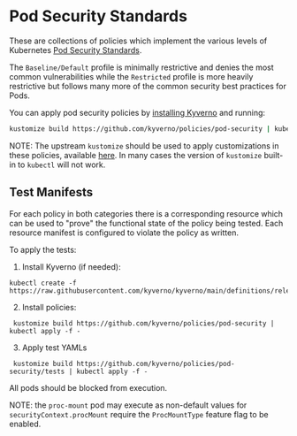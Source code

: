 # Pod Security Standards

These are collections of policies which implement the various levels of Kubernetes [Pod Security Standards](https://kubernetes.io/docs/concepts/security/pod-security-standards/).

The `Baseline/Default` profile is minimally restrictive and denies the most common vulnerabilities while the `Restricted` profile is more heavily restrictive but follows many more of the common security best practices for Pods.

You can apply pod security policies by [installing Kyverno](https://kyverno.io/docs/installation/) and running:

```sh
kustomize build https://github.com/kyverno/policies/pod-security | kubectl apply -f -
```

NOTE: The upstream `kustomize` should be used to apply customizations in these policies, available [here](https://kubectl.docs.kubernetes.io/installation/kustomize/binaries/). In many cases the version of `kustomize` built-in to `kubectl` will not work.

## Test Manifests

For each policy in both categories there is a corresponding resource which can be used to "prove" the functional state of the policy being tested. Each resource manifest is configured to violate the policy as written.

To apply the tests:

1. Install Kyverno (if needed):

```shell
kubectl create -f https://raw.githubusercontent.com/kyverno/kyverno/main/definitions/release/install.yaml
```

2. Install policies:

```shell
 kustomize build https://github.com/kyverno/policies/pod-security | kubectl apply -f -
```

3. Apply test YAMLs

```shell
 kustomize build https://github.com/kyverno/policies/pod-security/tests | kubectl apply -f -
```

All pods should be blocked from execution.

NOTE: the `proc-mount` pod may execute as non-default values for `securityContext.procMount` require the `ProcMountType` feature flag to be enabled.
